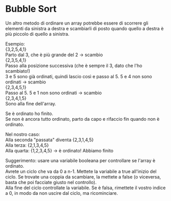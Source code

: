 # Bubble Sort

Un altro metodo di ordinare un array potrebbe essere di scorrere gli elementi da sinistra a destra e scambiarli di posto quando quello a destra è più piccolo di quello a sinistra.  

Esempio:  
{3,2,5,4,1}  
Parto dal 3, che è più grande del 2 -> scambio  
{2,3,5,4,1}  
Passo alla posizione successiva (che è sempre il 3, dato che l'ho scambiato!)  
3 e 5 sono già ordinati, quindi lascio così e passo al 5. 5 e 4 non sono ordinati -> scambio  
{2,3,4,5,1}  
Passo al 5. 5 e 1 non sono ordinati -> scambio  
{2,3,4,1,5}  
Sono alla fine dell'array.  

Se è ordinato ho finito.  
Se non è ancora tutto ordinato, parto da capo e rifaccio fin quando non è ordinato.  

Nel nostro caso:  
Alla seconda "passata" diventa {2,3,1,4,5}  
Alla terza: {2,1,3,4,5}  
Alla quarta: {1,2,3,4,5} -> è ordinato! Abbiamo finito 


Suggerimento: usare una variabile booleana per controllare se l'array è ordinato.  
Avrete un ciclo che va da 0 a n-1. Mettete la variabile a true all'inizio del ciclo. Se trovate una coppia da scambiare, la mettete a false (o viceversa, basta che poi facciate giusto nel controllo).  
Alla fine del ciclo controllate la variabile. Se è falsa, rimettete il vostro indice a 0, in modo da non uscire dal ciclo, ma ricominciare.  
